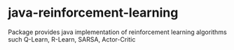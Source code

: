 # java-reinforcement-learning
Package provides java implementation of reinforcement learning algorithms such Q-Learn, R-Learn, SARSA, Actor-Critic

